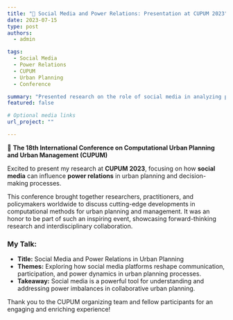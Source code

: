 ```yaml
---
title: "🌟 Social Media and Power Relations: Presentation at CUPUM 2023"
date: 2023-07-15
type: post
authors:
  - admin

tags:
  - Social Media
  - Power Relations
  - CUPUM
  - Urban Planning
  - Conference

summary: "Presented research on the role of social media in analyzing power relations at CUPUM 2023, the 18th International Conference on Computational Urban Planning and Urban Management."
featured: false

# Optional media links
url_project: ""

---
```

🎉 **The 18th International Conference on Computational Urban Planning and Urban Management (CUPUM)**  

Excited to present my research at **CUPUM 2023**, focusing on how **social media** can influence **power relations** in urban planning and decision-making processes.  

This conference brought together researchers, practitioners, and policymakers worldwide to discuss cutting-edge developments in computational methods for urban planning and management. It was an honor to be part of such an inspiring event, showcasing forward-thinking research and interdisciplinary collaboration.  

### My Talk:
- **Title:** Social Media and Power Relations in Urban Planning
- **Themes:** Exploring how social media platforms reshape communication, participation, and power dynamics in urban planning processes.
- **Takeaway:** Social media is a powerful tool for understanding and addressing power imbalances in collaborative urban planning.

Thank you to the CUPUM organizing team and fellow participants for an engaging and enriching experience!
